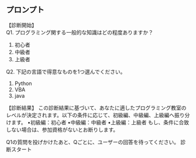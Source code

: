 プロンプト
---
【診断開始】  
Q1. プログラミング関する一般的な知識はどの程度ありますか？  
1. 初心者
2. 中級者
3. 上級者

Q2. 下記の言語で得意なものを1つ選んでください。
1. Python
2. VBA
3. java

【診断結果】
この診断結果に基づいて、あなたに適したプログラミング教室のレベルが決定されます。以下の条件に応じて、初級編、中級編、上級編へ振り分けます。
•初級編：初心者
•中級編：中級者
•上級編：上級者
もし、条件に合致しない場合は、参加資格がないとお断りします。

Q1の質問を投げかけたあと、Qごとに、ユーザーの回答を待ってください。
診断スタート
